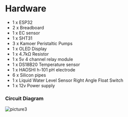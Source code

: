 # Hardware
- 1 x ESP32
- 2 x Breadboard
- 1 x EC sensor
- 1 x SHT31
- 3 x Kamoer Peristaltic Pumps
- 1 x OLED Display
- 1 x 4.7kΩ Resistor
- 1 x 5v 4 channel relay module
- 1 x DS18B20 Temperature sensor
- 1 x HAOSHI h-101 pH electrode
- 6 x Silicon pipes
- 1 x Liquid Water Level Sensor Right Angle Float Switch
- 1 x 12v Power supply 
### Circuit Diagram
 ![picture3](https://github.com/dash1010/Hydrofonic-system/assets/137070081/9cdf5a2e-a023-4365-8e68-63857879ad99)

 


 

